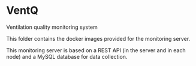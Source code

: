# VentQ
Ventilation quality monitoring system

This folder contains the docker images provided for the monitoring server. 

This monitoring server is based on a REST API (in the server and in each node) and a MySQL database for data collection.


